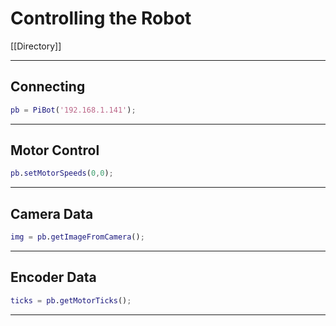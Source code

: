 # Controlling the Robot

[[Directory]]

---

## Connecting

```matlab
pb = PiBot('192.168.1.141');
```

---

## Motor Control

```matlab
pb.setMotorSpeeds(0,0);
```

---

## Camera Data

```matlab
img = pb.getImageFromCamera();
```

---

## Encoder Data

```matlab
ticks = pb.getMotorTicks();
```

---
